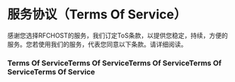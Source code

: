 # 服务协议（Terms Of Service）

感谢您选择RFCHOST的服务，我们订定ToS条款，以提供您稳定，持续，方便的服务。您若使用我们的服务，代表您同意以下条款。请详细阅读。

### Terms Of ServiceTerms Of ServiceTerms Of ServiceTerms Of ServiceTerms Of Service

